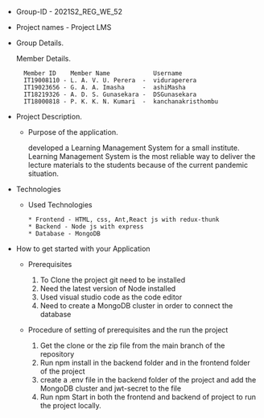 - Group-ID - 2021S2_REG_WE_52

- Project names - Project LMS

- Group Details.

  Member Details.

        Member ID    Member Name            Username
        IT19008110 - L. A. V. U. Perera  -  viduraperera
        IT19023656 - G. A. A. Imasha     -  ashiMasha
        IT18219326 - A. D. S. Gunasekara -  DSGunasekara
        IT18000818 - P. K. K. N. Kumari  -  kanchanakristhombu

- Project Description.

  - Purpose of the application.

    developed a Learning Management System for a small institute.
    Learning Management System is the most reliable way to deliver the lecture materials to the students because of the current pandemic situation.

- Technologies

  - Used Technologies

        * Frontend - HTML, css, Ant,React js with redux-thunk
        * Backend - Node js with express
        * Database - MongoDB

- How to get started with your Application

  - Prerequisites

    1. To Clone the project git need to be installed
    2. Need the latest version of Node installed
    3. Used visual studio code as the code editor
    4. Need to create a MongoDB cluster in order to connect the database

  - Procedure of setting of prerequisites and the run the project
    1. Get the clone or the zip file from the main branch of the repository
    2. Run npm install in the backend folder and in the frontend folder of the project
    3. create a .env file in the backend folder of the project and add the MongoDB cluster and jwt-secret to the file
    4. Run npm Start in both the frontend and backend of project to run the project locally.
